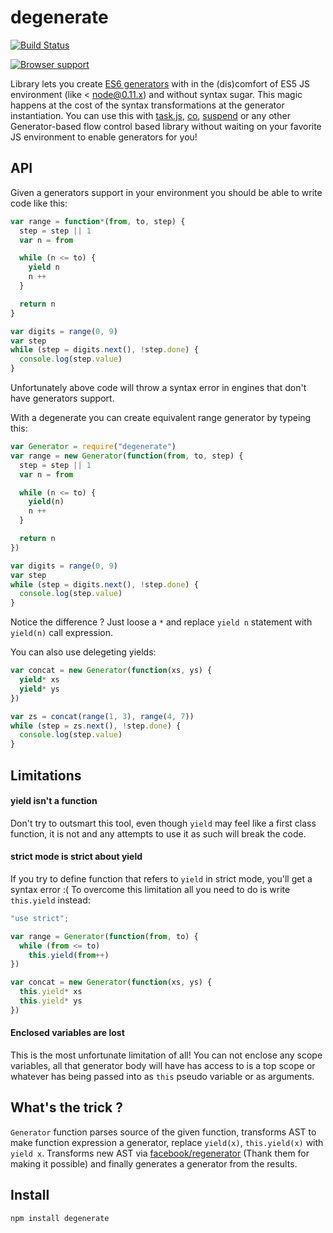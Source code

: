 # degenerate

[![Build Status](https://secure.travis-ci.org/Gozala/degenerate.svg)](http://travis-ci.org/Gozala/degenerate)

[![Browser support](https://ci.testling.com/Gozala/degenerate.png)](http://ci.testling.com/Gozala/degenerate)


Library lets you create [ES6 generators][generators] with in the (dis)comfort of ES5 JS environment (like < node@0.11.x) and without syntax sugar. This magic happens at the cost of the syntax transformations at the generator instantiation. You can use this with [task.js][], [co][], [suspend][] or any other Generator-based flow control based library without waiting on your favorite JS environment to enable generators for you!

## API

Given a generators support in your environment you should be able to write code like this:

```js
var range = function*(from, to, step) {
  step = step || 1
  var n = from

  while (n <= to) {
    yield n
    n ++
  }

  return n
}

var digits = range(0, 9)
var step
while (step = digits.next(), !step.done) {
  console.log(step.value)
}
```

Unfortunately above code will throw a syntax error in engines that don't have generators support.

With a degenerate you can create equivalent range generator by typeing this:

```js
var Generator = require("degenerate")
var range = new Generator(function(from, to, step) {
  step = step || 1
  var n = from

  while (n <= to) {
    yield(n)
    n ++
  }

  return n
})

var digits = range(0, 9)
var step
while (step = digits.next(), !step.done) {
  console.log(step.value)
}
```

Notice the difference ? Just loose a `*` and replace `yield n` statement with `yield(n)` call expression.

You can also use delegeting yields:


```js
var concat = new Generator(function(xs, ys) {
  yield* xs
  yield* ys
})

var zs = concat(range(1, 3), range(4, 7))
while (step = zs.next(), !step.done) {
  console.log(step.value)
}
```

## Limitations

#### yield isn't a function

Don't try to outsmart this tool, even though `yield` may feel like a first class function, it is not and any attempts to use it as such will break the code.

#### strict mode is strict about yield

If you try to define function that refers to `yield` in strict mode, you'll get a syntax error :( To overcome this limitation all you need to do is write `this.yield` instead:

```js
"use strict";

var range = Generator(function(from, to) {
  while (from <= to)
    this.yield(from++)
})

var concat = new Generator(function(xs, ys) {
  this.yield* xs
  this.yield* ys
})
```

#### Enclosed variables are lost

This is the most unfortunate limitation of all! You can not enclose any scope variables, all that generator body will have has access to is a top scope or whatever has being passed into as `this` pseudo variable or as arguments.

## What's the trick ?

`Generator` function parses source of the given function, transforms AST to make function expression a generator, replace `yield(x)`, `this.yield(x)` with `yield x`. Transforms new AST via [facebook/regenerator][] (Thank them for making it possible) and finally generates a generator from the results.


## Install

    npm install degenerate


[generators]:http://wiki.ecmascript.org/doku.php?id=harmony:generators
[task.js]:http://taskjs.org/
[co]:https://github.com/visionmedia/co
[suspend]:https://github.com/jmar777/suspend
[facebook/regenerator]:http://facebook.github.io/regenerator/
